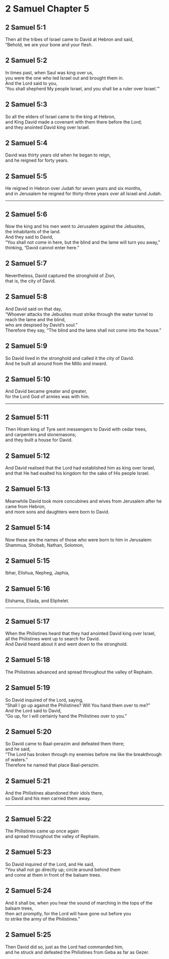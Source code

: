 # 2 Samuel Chapter 5

## 2 Samuel 5:1

Then all the tribes of Israel came to David at Hebron and said,  
“Behold, we are your bone and your flesh.

## 2 Samuel 5:2

In times past, when Saul was king over us,  
you were the one who led Israel out and brought them in.  
And the Lord said to you,  
‘You shall shepherd My people Israel, and you shall be a ruler over Israel.’”

## 2 Samuel 5:3

So all the elders of Israel came to the king at Hebron,  
and King David made a covenant with them there before the Lord;  
and they anointed David king over Israel.

## 2 Samuel 5:4

David was thirty years old when he began to reign,  
and he reigned for forty years.

## 2 Samuel 5:5

He reigned in Hebron over Judah for seven years and six months,  
and in Jerusalem he reigned for thirty-three years over all Israel and Judah.

---

## 2 Samuel 5:6

Now the king and his men went to Jerusalem against the Jebusites,  
the inhabitants of the land.  
And they said to David,  
“You shall not come in here, but the blind and the lame will turn you away,”  
thinking, “David cannot enter here.”

## 2 Samuel 5:7

Nevertheless, David captured the stronghold of Zion,  
that is, the city of David.

## 2 Samuel 5:8

And David said on that day,  
“Whoever attacks the Jebusites must strike through the water tunnel to reach the lame and the blind,  
who are despised by David’s soul.”  
Therefore they say, “The blind and the lame shall not come into the house.”

## 2 Samuel 5:9

So David lived in the stronghold and called it the city of David.  
And he built all around from the Millo and inward.

## 2 Samuel 5:10

And David became greater and greater,  
for the Lord God of armies was with him.

---

## 2 Samuel 5:11

Then Hiram king of Tyre sent messengers to David with cedar trees,  
and carpenters and stonemasons;  
and they built a house for David.

## 2 Samuel 5:12

And David realised that the Lord had established him as king over Israel,  
and that He had exalted his kingdom for the sake of His people Israel.

## 2 Samuel 5:13

Meanwhile David took more concubines and wives from Jerusalem after he came from Hebron,  
and more sons and daughters were born to David.

## 2 Samuel 5:14

Now these are the names of those who were born to him in Jerusalem:  
Shammua, Shobab, Nathan, Solomon,

## 2 Samuel 5:15

Ibhar, Elishua, Nepheg, Japhia,

## 2 Samuel 5:16

Elishama, Eliada, and Eliphelet.

---

## 2 Samuel 5:17

When the Philistines heard that they had anointed David king over Israel,  
all the Philistines went up to search for David.  
And David heard about it and went down to the stronghold.

## 2 Samuel 5:18

The Philistines advanced and spread throughout the valley of Rephaim.

## 2 Samuel 5:19

So David inquired of the Lord, saying,  
“Shall I go up against the Philistines? Will You hand them over to me?”  
And the Lord said to David,  
“Go up, for I will certainly hand the Philistines over to you.”

## 2 Samuel 5:20

So David came to Baal-perazim and defeated them there;  
and he said,  
“The Lord has broken through my enemies before me like the breakthrough of waters.”  
Therefore he named that place Baal-perazim.

## 2 Samuel 5:21

And the Philistines abandoned their idols there,  
so David and his men carried them away.

---

## 2 Samuel 5:22

The Philistines came up once again  
and spread throughout the valley of Rephaim.

## 2 Samuel 5:23

So David inquired of the Lord, and He said,  
“You shall not go directly up; circle around behind them  
and come at them in front of the balsam trees.

## 2 Samuel 5:24

And it shall be, when you hear the sound of marching in the tops of the balsam trees,  
then act promptly, for the Lord will have gone out before you  
to strike the army of the Philistines.”

## 2 Samuel 5:25

Then David did so, just as the Lord had commanded him,  
and he struck and defeated the Philistines from Geba as far as Gezer.

